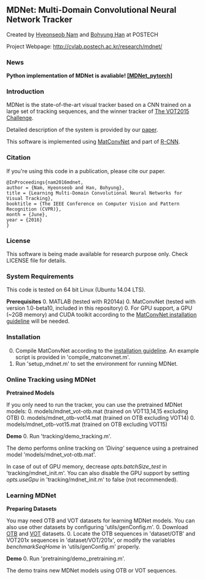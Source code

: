 ## MDNet: Multi-Domain Convolutional Neural Network Tracker

Created by [Hyeonseob Nam](https://kr.linkedin.com/in/hyeonseob-nam/) and [Bohyung Han](http://cvlab.postech.ac.kr/~bhhan/) at POSTECH

Project Webpage: http://cvlab.postech.ac.kr/research/mdnet/


### News
**Python implementation of MDNet is avaliable! [[MDNet_pytorch]](https://github.com/HyeonseobNam/MDNet_pytorch)**



### Introduction

MDNet is the state-of-the-art visual tracker based on a CNN trained on a large set of tracking sequences,
and the winner tracker of [The VOT2015 Challenge](http://www.votchallenge.net/vot2015/).

Detailed description of the system is provided by our [paper](http://arxiv.org/abs/1510.07945).

This software is implemented using [MatConvNet](http://www.vlfeat.org/matconvnet/) and part of [R-CNN](https://github.com/rbgirshick/rcnn).

### Citation

If you're using this code in a publication, please cite our paper.

	@InProceedings{nam2016mdnet,
	author = {Nam, Hyeonseob and Han, Bohyung},
	title = {Learning Multi-Domain Convolutional Neural Networks for Visual Tracking},
	booktitle = {The IEEE Conference on Computer Vision and Pattern Recognition (CVPR)},
	month = {June},
	year = {2016}
	}


### License

This software is being made available for research purpose only.
Check LICENSE file for details.


### System Requirements

This code is tested on 64 bit Linux (Ubuntu 14.04 LTS).

**Prerequisites** 
  0. MATLAB (tested with R2014a)
  0. MatConvNet (tested with version 1.0-beta10, included in this repository)
  0. For GPU support, a GPU (~2GB memory) and CUDA toolkit according to the [MatConvNet installation guideline](http://www.vlfeat.org/matconvnet/install/) will be needed.


### Installation

  0. Compile MatConvNet according to the [installation guideline](http://www.vlfeat.org/matconvnet/install/). An example script is provided in 'compile_matconvnet.m'.
  0. Run 'setup_mdnet.m' to set the environment for running MDNet.


### Online Tracking using MDNet

**Pretrained Models**

If you only need to run the tracker, you can use the pretrained MDNet models:
  0. models/mdnet_vot-otb.mat (trained on VOT13,14,15 excluding OTB)
  0. models/mdnet_otb-vot14.mat (trained on OTB excluding VOT14)
  0. models/mdnet_otb-vot15.mat (trained on OTB excluding VOT15)

**Demo**
  0. Run 'tracking/demo_tracking.m'.

The demo performs online tracking on *'Diving'* sequence using a pretrained model 'models/mdnet_vot-otb.mat'.

In case of out of GPU memory, decrease *opts.batchSize_test* in 'tracking/mdnet_init.m'.
You can also disable the GPU support by setting *opts.useGpu* in 'tracking/mdnet_init.m' to false (not recommended).


### Learning MDNet
  
**Preparing Datasets**

You may need OTB and VOT datasets for learning MDNet models. You can also use other datasets by configuring 'utils/genConfig.m'.
  0. Download [OTB](http://cvlab.hanyang.ac.kr/tracker_benchmark/datasets.html) and [VOT](http://www.votchallenge.net/) datasets.
  0. Locate the OTB sequences in 'dataset/OTB' and VOT201x sequences in 'dataset/VOT/201x', or modify the variables *benchmarkSeqHome* in 'utils/genConfig.m' properly.

**Demo**
  0. Run 'pretraining/demo_pretraining.m'.

The demo trains new MDNet models using OTB or VOT sequences.
